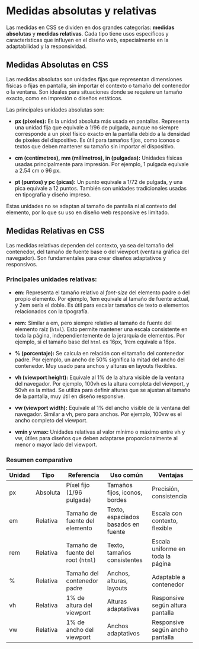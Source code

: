 # Medidas absolutas y relativas

Las medidas en CSS se dividen en dos grandes categorías: **medidas absolutas** y **medidas relativas**. Cada tipo tiene usos específicos y características que influyen en el diseño web, especialmente en la adaptabilidad y la responsividad.

## Medidas Absolutas en CSS

Las medidas absolutas son unidades fijas que representan dimensiones físicas o fijas en pantalla, sin importar el contexto o tamaño del contenedor o la ventana. Son ideales para situaciones donde se requiere un tamaño exacto, como en impresión o diseños estáticos.

Las principales unidades absolutas son:

- **px (píxeles):** Es la unidad absoluta más usada en pantallas. Representa una unidad fija que equivale a 1/96 de pulgada, aunque no siempre corresponde a un píxel físico exacto en la pantalla debido a la densidad de píxeles del dispositivo. Es útil para tamaños fijos, como iconos o textos que deben mantener su tamaño sin importar el dispositivo.

- **cm (centímetros), mm (milímetros), in (pulgadas):** Unidades físicas usadas principalmente para impresión. Por ejemplo, 1 pulgada equivale a 2.54 cm o 96 px.

- **pt (puntos) y pc (picas):** Un punto equivale a 1/72 de pulgada, y una pica equivale a 12 puntos. También son unidades tradicionales usadas en tipografía y diseño impreso.

Estas unidades no se adaptan al tamaño de pantalla ni al contexto del elemento, por lo que su uso en diseño web responsive es limitado.

## Medidas Relativas en CSS

Las medidas relativas dependen del contexto, ya sea del tamaño del contenedor, del tamaño de fuente base o del viewport (ventana gráfica del navegador). Son fundamentales para crear diseños adaptativos y responsivos.

### Principales unidades relativas:

- **em:** Representa el tamaño relativo al *font-size* del elemento padre o del propio elemento. Por ejemplo, 1em equivale al tamaño de fuente actual, y 2em sería el doble. Es útil para escalar tamaños de texto o elementos relacionados con la tipografía.

- **rem:** Similar a em, pero siempre relativo al tamaño de fuente del elemento raíz (`html`). Esto permite mantener una escala consistente en toda la página, independientemente de la jerarquía de elementos. Por ejemplo, si el tamaño base del `html` es 16px, 1rem equivale a 16px.

- **% (porcentaje):** Se calcula en relación con el tamaño del contenedor padre. Por ejemplo, un ancho de 50% significa la mitad del ancho del contenedor. Muy usado para anchos y alturas en layouts flexibles.

- **vh (viewport height):** Equivale al 1% de la altura visible de la ventana del navegador. Por ejemplo, 100vh es la altura completa del viewport, y 50vh es la mitad. Se utiliza para definir alturas que se ajustan al tamaño de la pantalla, muy útil en diseño responsive.

- **vw (viewport width):** Equivale al 1% del ancho visible de la ventana del navegador. Similar a vh, pero para anchos. Por ejemplo, 100vw es el ancho completo del viewport.

- **vmin y vmax:** Unidades relativas al valor mínimo o máximo entre vh y vw, útiles para diseños que deben adaptarse proporcionalmente al menor o mayor lado del viewport.

### Resumen comparativo

| Unidad | Tipo       | Referencia                         | Uso común                           | Ventajas                             |
|--------|------------|----------------------------------|-----------------------------------|------------------------------------|
| px     | Absoluta   | Píxel fijo (1/96 pulgada)        | Tamaños fijos, iconos, bordes     | Precisión, consistencia             |
| em     | Relativa   | Tamaño de fuente del elemento    | Texto, espaciados basados en fuente| Escala con contexto, flexible      |
| rem    | Relativa   | Tamaño de fuente del root (`html`)| Texto, tamaños consistentes       | Escala uniforme en toda la página  |
| %      | Relativa   | Tamaño del contenedor padre      | Anchos, alturas, layouts          | Adaptable a contenedor             |
| vh     | Relativa   | 1% de altura del viewport        | Alturas adaptativas               | Responsive según altura pantalla   |
| vw     | Relativa   | 1% de ancho del viewport         | Anchos adaptativos                | Responsive según ancho pantalla    |